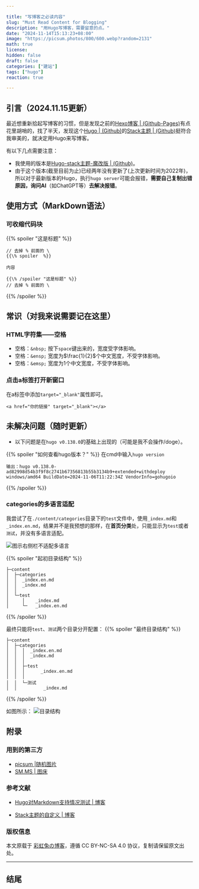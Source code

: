 ```yaml
---

title: "写博客之必读内容"
slug: "Must Read Content for Blogging"
description: "用Hugo写博客，需要留意的点。"
date: "2024-11-14T15:13:23+08:00"
image: "https://picsum.photos/800/600.webp?random=2131"
math: true
license: 
hidden: false
draft: false 
categories: ["建站"]
tags: ["hugo"]
reaction: true

---
```

## 引言（2024.11.15更新）
最近想重新拾起写博客的习惯，但是发现之前的[Hexo博客 | (Github-Pages)](https://rento666.github.io)有点花里胡哨的，找了半天，发现这个[Hugo | (Github)](https://github.com/gohugoio/hugo)的[Stack主题 | (Github)](https://github.com/CaiJimmy/hugo-theme-stack)挺符合我审美的，就决定用Hugo来写博客。

有以下几点需要注意：
* 我使用的版本是[Hugo-stack主题-魔改版 | (Github)](https://github.com/Mantyke/Hugo-stack-theme-mod)。
* 由于这个版本(截至目前为止)已经两年没有更新了(上次更新时间为2022年)，所以对于最新版本的Hugo，执行`hugo server`可能会报错，**需要自己复制出错原因，询问AI**（如ChatGPT等）**去解决报错**。

## 使用方式（MarkDown语法）
### 可收缩代码块

{{% spoiler "这是标题" %}}
```
// 去掉 % 前面的 \
{{\% spoiler  %}}

内容

{{\% /spoiler "这是标题" %}}
// 去掉 % 前面的 \
```
{{% /spoiler %}}

## 常识（对我来说需要记在这里）

### HTML字符集——空格

* 空格：`&nbsp;` 按下`space`键出来的，宽度受字体影响。
* 空格：`&ensp;` 宽度为$\frac{1}{2}$个中文宽度，不受字体影响。
* 空格：`&emsp;` 宽度为1个中文宽度，不受字体影响。

### 点击a标签打开新窗口

在a标签中添加`target="_blank"`属性即可。

```
<a href="你的链接" target="_blank"></a>
```

## 未解决问题（随时更新）

* 以下问题是在`hugo v0.138.0`的基础上出现的（可能是我不会操作/doge）。

{{% spoiler "如何查看hugo版本？" %}}
在cmd中输入`hugo version`

```
输出：hugo v0.138.0-ad82998d54b3f9f8c2741b67356813b55b3134b9+extended+withdeploy windows/amd64 BuildDate=2024-11-06T11:22:34Z VendorInfo=gohugoio
```
{{% /spoiler %}}

### categories的多语言适配

我尝试了在`./content/categories`目录下的`test`文件中，使用`_index.md`和`_index.en.md`，结果并不是我预想的那样，在**首页分类**处，只能显示为`test`或者`测试`，并没有多语言适配。

![图示右侧栏不适配多语言](https://s2.loli.net/2024/11/14/wJNV8LWTyKCSsom.png)

{{% spoiler "起初目录结构" %}}
```
├─content
│  ├─categories
│  │  _index.en.md
│  │  _index.md
│  │  
│  └─test
│     │    _index.md
│     └─   _index.en.md
```
{{% /spoiler %}}

最终只能将`test`、`测试`两个目录分开配置：
{{% spoiler "最终目录结构" %}}
```
├─content
│  ├─categories
│  │  │  _index.en.md
│  │  │  _index.md
│  │  │
│  │  ├─test
│  │  │      _index.en.md
│  │  │
│  │  └─测试
│  │          _index.md
```
{{% /spoiler %}}

如图所示：
![目录结构](https://s2.loli.net/2024/11/14/ps4S2Jmn9IbtArC.png)

## 附录

### 用到的第三方

* [picsum |随机图片](https://picsum.photos/)
* [SM.MS | 图床](https://sm.ms/home/)

### 参考文献

* [Hugo对Markdown支持情况测试 | 博客](https://edward852.github.io/post/markdown支持情况测试/)

* [Stack主题的自定义 | 博客](https://linsnow.cn/posts/bloglab/hugo-stack/modify-hugo/)

### 版权信息

本文原载于 [彩虹兔の博客](https://cai-hong-tu-blog.pages.dev/)，遵循 CC BY-NC-SA 4.0 协议，复制请保留原文出处。

---
## 结尾